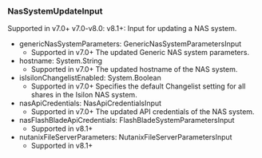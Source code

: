 ### NasSystemUpdateInput
Supported in v7.0+
  v7.0-v8.0: 
  v8.1+: Input for updating a NAS system.

- genericNasSystemParameters: GenericNasSystemParametersInput
  - Supported in v7.0+
      The updated Generic NAS system parameters.
- hostname: System.String
  - Supported in v7.0+
      The updated hostname of the NAS system.
- isIsilonChangelistEnabled: System.Boolean
  - Supported in v7.0+
      Specifies the default Changelist setting for all shares in the Isilon NAS system.
- nasApiCredentials: NasApiCredentialsInput
  - Supported in v7.0+
      The updated API credentials of the NAS system.
- nasFlashBladeApiCredentials: FlashBladeSystemParametersInput
  - Supported in v8.1+
- nutanixFileServerParameters: NutanixFileServerParametersInput
  - Supported in v8.1+
